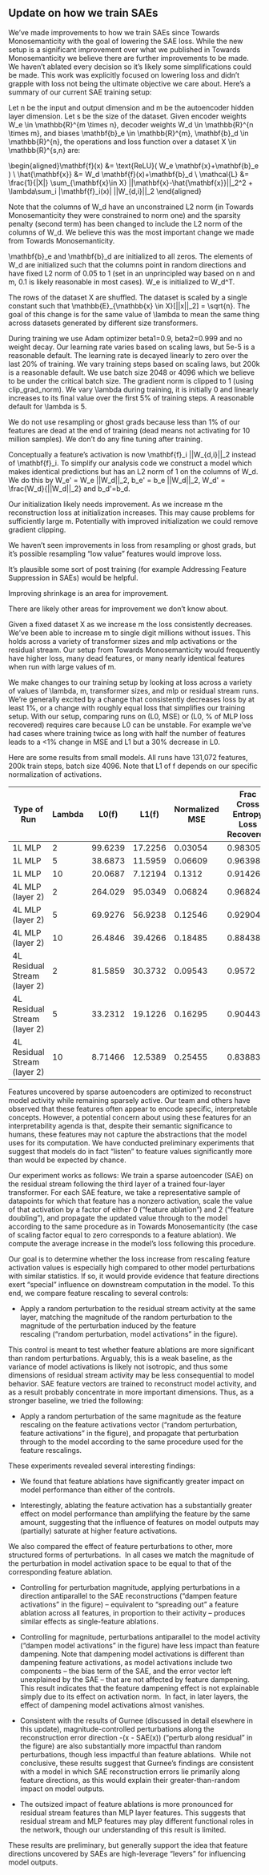 ## Update on how we train SAEs

We’ve made improvements to how we train SAEs since Towards Monosemanticity with the goal of lowering the SAE loss. While the new setup is a significant improvement over what we published in Towards Monosemanticity we believe there are further improvements to be made. We haven’t ablated every decision so it’s likely some simplifications could be made. This work was explicitly focused on lowering loss and didn’t grapple with loss not being the ultimate objective we care about. Here’s a summary of our current SAE training setup:

Let n be the input and output dimension and m be the autoencoder hidden layer dimension. Let s be the size of the dataset. Given encoder weights W\_e \in \mathbb{R}^{m \times n}, decoder weights W\_d \in \mathbb{R}^{n \times m}, and biases \mathbf{b}\_e \in \mathbb{R}^{m}, \mathbf{b}\_d \in \mathbb{R}^{n}, the operations and loss function over a dataset X \in \mathbb{R}^{s,n} are:

\begin{aligned}\mathbf{f}(x) &amp;= \text{ReLU}( W\_e \mathbf{x}+\mathbf{b}\_e ) \\ \hat{\mathbf{x}} &amp;= W\_d \mathbf{f}(x)+\mathbf{b}\_d \\ \mathcal{L} &amp;= \frac{1}{|X|} \sum\_{\mathbf{x}\in X}  ||\mathbf{x}-\hat{\mathbf{x}}||\_2^2 + \lambda\sum\_i |\mathbf{f}\_i(x)| ||W\_{d,i}||\_2  \end{aligned}

Note that the columns of W\_d have an unconstrained L2 norm (in Towards Monosemanticity they were constrained to norm one) and the sparsity penalty (second term) has been changed to include the L2 norm of the columns of W\_d. We believe this was the most important change we made from Towards Monosemanticity.

\mathbf{b}\_e and \mathbf{b}\_d are initialized to all zeros. The elements of W\_d are initialized such that the columns point in random directions and have fixed L2 norm of 0.05 to 1 (set in an unprincipled way based on n and m, 0.1 is likely reasonable in most cases). W\_e is initialized to W\_d^T.

The rows of the dataset X are shuffled. The dataset is scaled by a single constant such that \mathbb{E}\_{\mathbb{x} \in X}[||x||\_2] = \sqrt{n}. The goal of this change is for the same value of \lambda to mean the same thing across datasets generated by different size transformers.

During training we use Adam optimizer beta1=0.9, beta2=0.999 and no weight decay. Our learning rate varies based on scaling laws, but 5e-5 is a reasonable default. The learning rate is decayed linearly to zero over the last 20% of training. We vary training steps based on scaling laws, but 200k is a reasonable default. We use batch size 2048 or 4096 which we believe to be under the critical batch size. The gradient norm is clipped to 1 (using clip\_grad\_norm). We vary \lambda during training, it is initially 0 and linearly increases to its final value over the first 5% of training steps. A reasonable default for \lambda is 5.

We do not use resampling or ghost grads because less than 1% of our features are dead at the end of training (dead means not activating for 10 million samples). We don’t do any fine tuning after training.

Conceptually a feature’s activation is now \mathbf{f}\_i ||W\_{d,i}||\_2 instead of \mathbf{f}\_i. To simplify our analysis code we construct a model which makes identical predictions but has an L2 norm of 1 on the columns of W\_d. We do this by W\_e' = W\_e ||W\_d||\_2, b\_e' = b\_e ||W\_d||\_2, W\_d' = \frac{W\_d}{||W\_d||\_2} and b\_d'=b\_d.

Our initialization likely needs improvement. As we increase m the reconstruction loss at initialization increases. This may cause problems for sufficiently large m. Potentially with improved initialization we could remove gradient clipping.

We haven’t seen improvements in loss from resampling or ghost grads, but it’s possible resampling “low value” features would improve loss.

It’s plausible some sort of post training (for example Addressing Feature Suppression in SAEs) would be helpful.

Improving shrinkage is an area for improvement.

There are likely other areas for improvement we don’t know about.

Given a fixed dataset X as we increase m the loss consistently decreases. We’ve been able to increase m to single digit millions without issues. This holds across a variety of transformer sizes and mlp activations or the residual stream. Our setup from Towards Monosemanticity would frequently have higher loss, many dead features, or many nearly identical features when run with large values of m.

We make changes to our training setup by looking at loss across a variety of values of \lambda, m, transformer sizes, and mlp or residual stream runs. We’re generally excited by a change that consistently decreases loss by at least 1%, or a change with roughly equal loss that simplifies our training setup. With our setup, comparing runs on (L0, MSE) or (L0, % of MLP loss recovered) requires care because L0 can be unstable. For example we’ve had cases where training twice as long with half the number of features leads to a &lt;1% change in MSE and L1 but a 30% decrease in L0.

Here are some results from small models. All runs have 131,072 features, 200k train steps, batch size 4096. Note that L1 of f depends on our specific normalization of activations.

| Type of Run                  |   Lambda |     L0(f) |    L1(f) |   Normalized MSE |   Frac Cross Entropy Loss Recovered |
|------------------------------|----------|-----------|----------|------------------|-------------------------------------|
| 1L MLP                       |        2 |  99.6239  | 17.2256  |          0.03054 |                             0.98305 |
| 1L MLP                       |        5 |  38.6873  | 11.5959  |          0.06609 |                             0.96398 |
| 1L MLP                       |       10 |  20.0687  |  7.12194 |          0.1312  |                             0.91426 |
| 4L MLP (layer 2)             |        2 | 264.029   | 95.0349  |          0.06824 |                             0.96824 |
| 4L MLP (layer 2)             |        5 |  69.9276  | 56.9238  |          0.12546 |                             0.92904 |
| 4L MLP (layer 2)             |       10 |  26.4846  | 39.4266  |          0.18485 |                             0.88438 |
| 4L Residual Stream (layer 2) |        2 |  81.5859  | 30.3732  |          0.09543 |                             0.9572  |
| 4L Residual Stream (layer 2) |        5 |  33.2312  | 19.1226  |          0.16295 |                             0.90443 |
| 4L Residual Stream (layer 2) |       10 |   8.71466 | 12.5389  |          0.25455 |                             0.83883 |


Features uncovered by sparse autoencoders are optimized to reconstruct model activity while remaining sparsely active. Our team and others have observed that these features often appear to encode specific, interpretable concepts. However, a potential concern about using these features for an interpretability agenda is that, despite their semantic significance to humans, these features may not capture the abstractions that the model uses for its computation. We have conducted preliminary experiments that suggest that models do in fact “listen” to feature values significantly more than would be expected by chance.

Our experiment works as follows: We train a sparse autoencoder (SAE) on the residual stream following the third layer of a trained four-layer transformer. For each SAE feature, we take a representative sample of datapoints for which that feature has a nonzero activation, scale the value of that activation by a factor of either 0 (“feature ablation”) and 2 (“feature doubling”), and propagate the updated value through to the model according to the same procedure as in Towards Monosemanticity (the case of scaling factor equal to zero corresponds to a feature ablation). We compute the average increase in the model’s loss following this procedure.

Our goal is to determine whether the loss increase from rescaling feature activation values is especially high compared to other model perturbations with similar statistics. If so, it would provide evidence that feature directions exert “special” influence on downstream computation in the model. To this end, we compare feature rescaling to several controls:

- Apply a random perturbation to the residual stream activity at the same layer, matching the magnitude of the random perturbation to the magnitude of the perturbation induced by the feature rescaling (“random perturbation, model activations” in the figure).

This control is meant to test whether feature ablations are more significant than random perturbations. Arguably, this is a weak baseline, as the variance of model activations is likely not isotropic, and thus some dimensions of residual stream activity may be less consequential to model behavior. SAE feature vectors are trained to reconstruct model activity, and as a result probably concentrate in more important dimensions. Thus, as a stronger baseline, we tried the following:

- Apply a random perturbation of the same magnitude as the feature rescaling on the feature activations vector (“random perturbation, feature activations” in the figure), and propagate that perturbation through to the model according to the same procedure used for the feature rescalings.

These experiments revealed several interesting findings:

- We found that feature ablations have significantly greater impact on model performance than either of the controls.

- Interestingly, ablating the feature activation has a substantially greater effect on model performance than amplifying the feature by the same amount, suggesting that the influence of features on model outputs may (partially) saturate at higher feature activations.

We also compared the effect of feature perturbations to other, more structured forms of perturbations.  In all cases we match the magnitude of the perturbation in model activation space to be equal to that of the corresponding feature ablation.

- Controlling for perturbation magnitude, applying perturbations in a direction antiparallel to the SAE reconstructions (“dampen feature activations” in the figure) – equivalent to “spreading out” a feature ablation across all features, in proportion to their activity – produces similar effects as single-feature ablations.

- Controlling for magnitude, perturbations antiparallel to the model activity (“dampen model activations” in the figure) have less impact than feature dampening. Note that dampening model activations is different than dampening feature activations, as model activations include two components – the bias term of the SAE, and the error vector left unexplained by the SAE – that are not affected by feature dampening. This result indicates that the feature dampening effect is not explainable simply due to its effect on activation norm.  In fact, in later layers, the effect of dampening model activations almost vanishes.

- Consistent with the results of Gurnee (discussed in detail elsewhere in this update), magnitude-controlled perturbations along the reconstruction error direction -(x - SAE(x)) (“perturb along residual” in the figure) are also substantially more impactful than random perturbations, though less impactful than feature ablations.  While not conclusive, these results suggest that Gurnee’s findings are consistent with a model in which SAE reconstruction errors lie primarily along feature directions, as this would explain their greater-than-random impact on model outputs.

- The outsized impact of feature ablations is more pronounced for residual stream features than MLP layer features. This suggests that residual stream and MLP features may play different functional roles in the network, though our understanding of this result is limited.

These results are preliminary, but generally support the idea that feature directions uncovered by SAEs are high-leverage “levers” for influencing model outputs.

